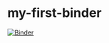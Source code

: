# my-first-binder
[![Binder](https://mybinder.org/badge_logo.svg)](https://mybinder.org/v2/gh/MatthiasMimault/my-first-binder/HEAD)
